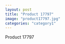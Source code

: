 ```yaml
---
layout: post
title: "Product 17797"
image: "product17797.jpg"
categories: "category1"
---
```

Product 17797
